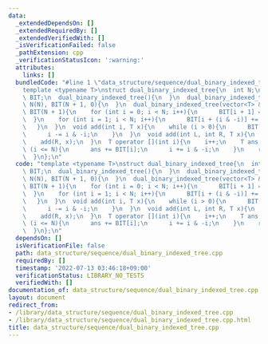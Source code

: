 ```yaml
---
data:
  _extendedDependsOn: []
  _extendedRequiredBy: []
  _extendedVerifiedWith: []
  _isVerificationFailed: false
  _pathExtension: cpp
  _verificationStatusIcon: ':warning:'
  attributes:
    links: []
  bundledCode: "#line 1 \"data_structure/sequence/dual_binary_indexed_tree.cpp\"\n\
    template <typename T>\nstruct dual_binary_indexed_tree{\n  int N;\n  vector<T>\
    \ BIT;\n  dual_binary_indexed_tree(){\n  }\n  dual_binary_indexed_tree(int N):\
    \ N(N), BIT(N + 1, 0){\n  }\n  dual_binary_indexed_tree(vector<T> &A): N(A.size()),\
    \ BIT(N + 1){\n    for (int i = 0; i < N; i++){\n      BIT[i + 1] = A[i];\n  \
    \  }\n    for (int i = 1; i < N; i++){\n      BIT[i + (i & -i)] += BIT[i];\n \
    \   }\n  }\n  void add(int i, T x){\n    while (i > 0){\n      BIT[i] += x;\n\
    \      i -= i & -i;\n    }\n  }\n  void add(int L, int R, T x){\n    add(L, -x);\n\
    \    add(R, x);\n  }\n  T operator [](int i){\n    i++;\n    T ans = 0;\n    while\
    \ (i <= N){\n      ans += BIT[i];\n      i += i & -i;\n    }\n    return ans;\n\
    \  }\n};\n"
  code: "template <typename T>\nstruct dual_binary_indexed_tree{\n  int N;\n  vector<T>\
    \ BIT;\n  dual_binary_indexed_tree(){\n  }\n  dual_binary_indexed_tree(int N):\
    \ N(N), BIT(N + 1, 0){\n  }\n  dual_binary_indexed_tree(vector<T> &A): N(A.size()),\
    \ BIT(N + 1){\n    for (int i = 0; i < N; i++){\n      BIT[i + 1] = A[i];\n  \
    \  }\n    for (int i = 1; i < N; i++){\n      BIT[i + (i & -i)] += BIT[i];\n \
    \   }\n  }\n  void add(int i, T x){\n    while (i > 0){\n      BIT[i] += x;\n\
    \      i -= i & -i;\n    }\n  }\n  void add(int L, int R, T x){\n    add(L, -x);\n\
    \    add(R, x);\n  }\n  T operator [](int i){\n    i++;\n    T ans = 0;\n    while\
    \ (i <= N){\n      ans += BIT[i];\n      i += i & -i;\n    }\n    return ans;\n\
    \  }\n};\n"
  dependsOn: []
  isVerificationFile: false
  path: data_structure/sequence/dual_binary_indexed_tree.cpp
  requiredBy: []
  timestamp: '2022-07-13 03:46:18+09:00'
  verificationStatus: LIBRARY_NO_TESTS
  verifiedWith: []
documentation_of: data_structure/sequence/dual_binary_indexed_tree.cpp
layout: document
redirect_from:
- /library/data_structure/sequence/dual_binary_indexed_tree.cpp
- /library/data_structure/sequence/dual_binary_indexed_tree.cpp.html
title: data_structure/sequence/dual_binary_indexed_tree.cpp
---
```


